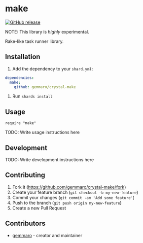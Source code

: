 # make

[![GitHub release](https://img.shields.io/github/release/gemmaro/crystal-make.svg)](https://github.com/gemmaro/crystal-make/releases)

NOTE: This library is *highly* experimental.

Rake-like task runner library.

## Installation

1. Add the dependency to your `shard.yml`:

```yaml
dependencies:
  make:
    github: gemmaro/crystal-make
```

1. Run `shards install`

## Usage

```crystal
require "make"
```

TODO: Write usage instructions here

## Development

TODO: Write development instructions here

## Contributing

1. Fork it (<https://github.com/gemmaro/crystal-make/fork>)
2. Create your feature branch (`git checkout -b my-new-feature`)
3. Commit your changes (`git commit -am 'Add some feature'`)
4. Push to the branch (`git push origin my-new-feature`)
5. Create a new Pull Request

## Contributors

- [gemmaro](https://github.com/gemmaro) - creator and maintainer
